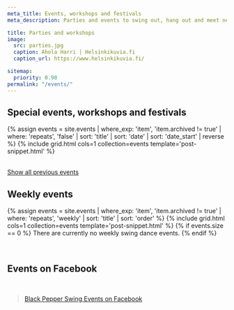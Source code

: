 ```yaml
---
meta_title: Events, workshops and festivals
meta_description: Parties and events to swing out, hang out and meet new friends.

title: Parties and workshops
image:
  src: parties.jpg
  caption: Ahola Harri | Helsinkikuvia.fi
  caption_url: https://www.helsinkikuvia.fi/

sitemap:
  priority: 0.98
permalink: "/events/"
---
```


## Special events, workshops and festivals

{% assign events = site.events | where_exp: 'item', 'item.archived != true' | where: 'repeats', 'false' | sort: 'title' | sort: 'date' | sort: 'date_start' | reverse %}
{% include grid.html cols=1 collection=events template='post-snippet.html' %}

<br>
<div class="text-center">
  <a href="{{ site.url }}/events/all/">Show all previous events</a>
</div>


## Weekly events

{% assign events = site.events | where_exp: 'item', 'item.archived != true' | where: 'repeats', 'weekly' | sort: 'title' | sort: 'order' %}
{% include grid.html cols=1 collection=events template='post-snippet.html' %}
{% if events.size == 0 %}
  There are currently no weekly swing dance events.
{% endif %}

<div class="t60 b60">&nbsp;</div>

## Events on Facebook
<br>

<div class="fb-page" data-href="https://www.facebook.com/blackpepperswing/" data-tabs="events" data-width="320" data-height="480" data-small-header="true" data-adapt-container-width="true" data-hide-cover="false" data-show-facepile="true"><blockquote cite="https://www.facebook.com/blackpepperswing/" class="fb-xfbml-parse-ignore"><a href="https://www.facebook.com/blackpepperswing/">Black Pepper Swing Events on Facebook</a></blockquote></div>
